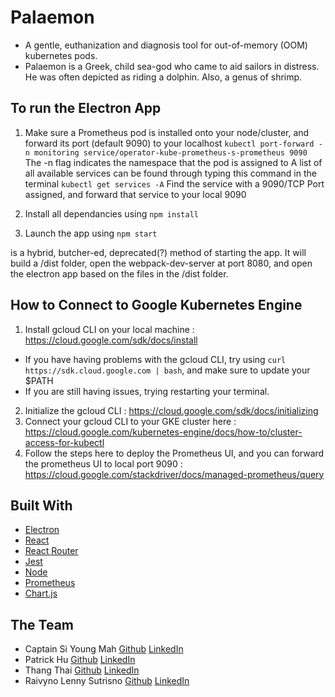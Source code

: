 # Palaemon

- A gentle, euthanization and diagnosis tool for out-of-memory (OOM) kubernetes pods. 
- Palaemon is a Greek, child sea-god who came to aid sailors in distress. He was often depicted as riding a dolphin. Also, a genus of shrimp.

## To run the Electron App
<!-- `npm start:dev` will start a webpack dev server on port 8080, creating a web browser on localhost:8080 that can be shared using VS Code's live share. It will also start the electron app, but the app usually needs to be reloaded (CMD/Ctrl + R). 
As the files will be bundled through webpack dev server, it will NOT create a /dist folder. 
(Currently, the script is a little wonky on starting the electron app as the electron app will call and open up localhost:8080 directly instead of opening from main.js) -->

<!-- `npm start:production` will build and bundle files into /dist folder for production and open the electron app based on the bundled files from /dist.  -->

1. Make sure a Prometheus pod is installed onto your node/cluster, and forward its port (default 9090) to your localhost
    `kubectl port-forward -n monitoring service/operator-kube-prometheus-s-prometheus 9090` The -n flag indicates the namespace that the pod is assigned to
    A list of all available services can be found through typing this command in the terminal `kubectl get services -A`
    Find the service with a 9090/TCP Port assigned, and forward that service to your local 9090
    
2. Install all dependancies using `npm install`

3. Launch the app using `npm start`


is a hybrid, butcher-ed, deprecated(?) method of starting the app. It will build a /dist folder, open the webpack-dev-server at port 8080, and open the electron app based on the files in the /dist folder. 
## How to Connect to Google Kubernetes Engine

1. Install gcloud CLI on your local machine : https://cloud.google.com/sdk/docs/install
  - If you have having problems with the gcloud CLI, try using `curl https://sdk.cloud.google.com | bash`, and make sure to update your $PATH
  - If you are still having issues, trying restarting your terminal.
2. Initialize the gcloud CLI : https://cloud.google.com/sdk/docs/initializing
3. Connect your gcloud CLI to your GKE cluster here : https://cloud.google.com/kubernetes-engine/docs/how-to/cluster-access-for-kubectl
4. Follow the steps here to deploy the Prometheus UI, and you can forward the prometheus UI to local port 9090 : https://cloud.google.com/stackdriver/docs/managed-prometheus/query




## Built With

- [Electron](https://www.electronjs.org/)
- [React](https://reactjs.org/)
- [React Router](https://reactrouter.com/)
- [Jest](https://jestjs.io/)
- [Node](https://nodejs.org/)
- [Prometheus](https://prometheus.io/)
- [Chart.js](https://www.chartjs.org/)
<!-- - [Kubernetes-client](https://github.com/kubernetes-client/) -->

## The Team
- Captain Si Young Mah [Github](https://github.com/siyoungmah) [LinkedIn](https://www.linkedin.com/in/siyoungmah/)
- Patrick Hu [Github](https://github.com/pathu91) [LinkedIn](https://www.linkedin.com/in/patrickhu91/)
- Thang Thai [Github](https://github.com/thang-thai) [LinkedIn](https://www.linkedin.com/in/thang-thai/)
- Raivyno Lenny Sutrisno [Github](https://github.com/FrozenStove) [LinkedIn](https://www.linkedin.com/in/raivyno-sutrisno/)